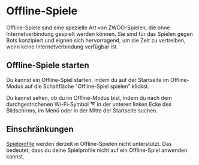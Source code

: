 # Offline-Spiele

Offline-Spiele sind eine spezielle Art von ZWOO-Spielen, die ohne Internetverbindung gespielt werden können. Sie sind für das Spielen gegen Bots konzipiert und eignen sich hervorragend, um die Zeit zu vertreiben, wenn keine Internetverbindung verfügbar ist.

## Offline-Spiele starten

Du kannst ein Offline-Spiel starten, indem du auf der Startseite im Offline-Modus auf die Schaltfläche "Offline-Spiel spielen" klickst.

Du kannst sehen, ob du im Offline-Modus bist, indem du nach dem durchgestrichenen Wi-Fi-Symbol
<svg xmlns="http://www.w3.org/2000/svg" width="1em" height="1em" viewBox="0 0 24 24" style="display: inline-block;"><path fill="currentColor" d="M22.99 9C19.15 5.16 13.8 3.76 8.84 4.78l2.52 2.52c3.47-.17 6.99 1.05 9.63 3.7zm-4 4a9.8 9.8 0 0 0-4.49-2.56l3.53 3.53zM2 3.05L5.07 6.1C3.6 6.82 2.22 7.78 1 9l1.99 2c1.24-1.24 2.67-2.16 4.2-2.77l2.24 2.24A9.7 9.7 0 0 0 5 13v.01L6.99 15a7.04 7.04 0 0 1 4.92-2.06L18.98 20l1.27-1.26L3.29 1.79zM9 17l3 3l3-3a4.237 4.237 0 0 0-6 0"/></svg>
in der unteren linken Ecke des Bildschirms, im Menü oder in der Mitte der Startseite suchen.

## Einschränkungen

[Spielprofile](./game-profiles.md) werden derzeit in Offline-Spielen nicht unterstützt. Das bedeutet, dass du deine Spielprofile nicht auf ein Offline-Spiel anwenden kannst.